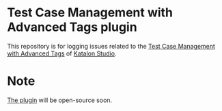 # Test Case Management with Advanced Tags plugin
This repository is for logging issues related to the [Test Case Management with Advanced Tags](https://store.katalon.com/product/6) of [Katalon Studio](https://www.katalon.com).

# Note
[The plugin](https://store.katalon.com/product/6) will be open-source soon.
